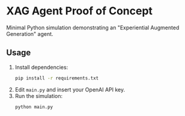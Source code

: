 # XAG Agent Proof of Concept

Minimal Python simulation demonstrating an "Experiential Augmented Generation" agent.

## Usage

1. Install dependencies:
   ```bash
   pip install -r requirements.txt
   ```
2. Edit `main.py` and insert your OpenAI API key.
3. Run the simulation:
   ```bash
   python main.py
   ```
